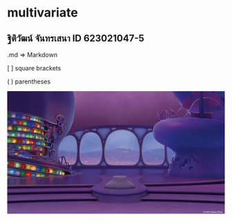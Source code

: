 # multivariate

## ฐิติวัฒน์ จันทรเสนา ID 623021047-5

.md => Markdown

[ ]  square brackets 

( )  parentheses

![photo](01.jpg)
